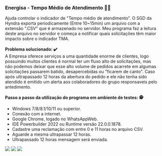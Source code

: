 ### Energisa - Tempo Médio de Atendimento 🤖💬
Ajuda controlar o indicador de "Tempo médio de atendimento". O SGD da Hyndra exporta periodicamente (Entre 10~15min) um arquivo com a extensão ".CSV" que é armazenado no servidor. Meu programa faz a leitura deste arquivo no servidor e começa a notificar quais solicitações têm maior impacto sobre o indicador TMA.
<br><br><strong>Problema solucionado: ✔️</strong><br> A Empresa oferece serviços a uma quantidade enorme de clientes, logo possuindo muitos clientes é normal ter um fluxo alto de solicitações, mas não podemos deixar que esse alto volume de pedidos acarrete em algumas solicitações passarem batido, desapercebidas ou "ficarem de canto". Caso após ultrapassado 12 horas da abertura do pedido e ele não tenha sido atendido é emitido um alerta aos colaboradores do grupo responsaveis pelo antedimento.
<br><br><strong>Passo a passo da utilização do programa em ambiente de testes: 🕵️</strong>
<ul>
<li>Windows 7/8/8.1/10/11 ou superior.</li>
<li>Conexão com a internet.</li>
<li>Google Chrome, logado no WhatsAppWeb.</li>
<li>IDE Powerbuilder 2022 ou Runtime versão 22.0.0.1878.</li>
<li>Cadastre uma reclamação com entre 0 e 11 horas no arquivo CSV.</li>
<li>Aguarde a mesma ultrapassar 12 horas.</li>
<li>Ultrapassado 12 horas mensagem será enviada.</li>
</ul>
<img src="https://github.com/edmarpires9/energisa_tma/blob/main/build/270823(1).png?raw=true">
<img src="https://github.com/edmarpires9/energisa_tma/blob/main/build/whatsappimage1.jpeg?raw=true">
<img src="https://github.com/edmarpires9/energisa_tma/blob/main/build/270823.png?raw=true">
